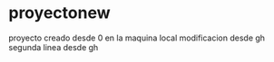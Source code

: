 # proyectonew
proyecto creado desde 0 en  la maquina local
modificacion desde gh
segunda linea desde gh
